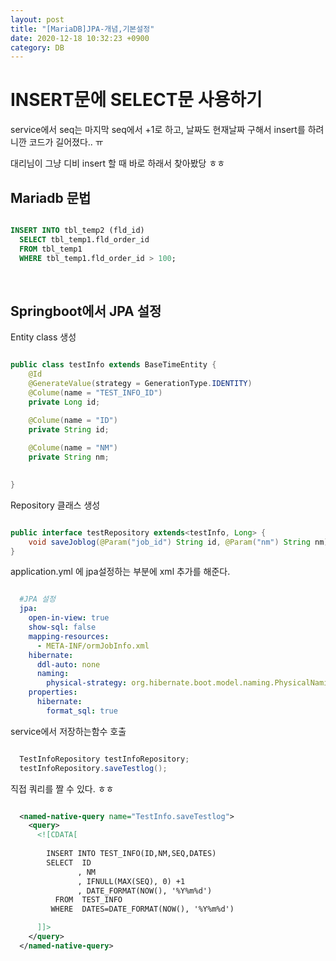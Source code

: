 ```yaml
---
layout: post
title: "[MariaDB]JPA-개념,기본설정"
date: 2020-12-18 10:32:23 +0900
category: DB
---
```


# INSERT문에 SELECT문 사용하기

service에서 seq는 마지막 seq에서 +1로 하고, 날짜도 현재날짜 구해서 insert를 하려니깐 코드가 길어졌다.. ㅠ
 
대리님이 그냥 디비 insert 할 때 바로 하래서 찾아봤당 ㅎㅎ 

## Mariadb 문법

``` SQL

INSERT INTO tbl_temp2 (fld_id)
  SELECT tbl_temp1.fld_order_id
  FROM tbl_temp1 
  WHERE tbl_temp1.fld_order_id > 100;

```
<br />

## Springboot에서 JPA 설정

Entity class 생성
```java

public class testInfo extends BaseTimeEntity {
    @Id
    @GenerateValue(strategy = GenerationType.IDENTITY)
    @Colume(name = "TEST_INFO_ID")
    private Long id;

    @Colume(name = "ID")
    private String id;
    
    @Colume(name = "NM")
    private String nm;

    
}

```
Repository 클래스 생성
```java

public interface testRepository extends<testInfo, Long> {
    void saveJoblog(@Param("job_id") String id, @Param("nm") String nm);
}

```

application.yml 에 jpa설정하는 부분에 xml 추가를 해준다.

``` yml

  #JPA 설정
  jpa:
    open-in-view: true
    show-sql: false
    mapping-resources:
      - META-INF/ormJobInfo.xml 
    hibernate:
      ddl-auto: none
      naming:
        physical-strategy: org.hibernate.boot.model.naming.PhysicalNamingStrategyStandardImpl
    properties:
      hibernate:
        format_sql: true

```

service에서 저장하는함수 호출

``` java

  TestInfoRepository testInfoRepository;
  testInfoRepository.saveTestlog();

```

직접 쿼리를 짤 수 있다. ㅎㅎ
```xml

  <named-native-query name="TestInfo.saveTestlog">
    <query>
      <![CDATA[
        
        INSERT INTO TEST_INFO(ID,NM,SEQ,DATES)
        SELECT  ID
               , NM
               , IFNULL(MAX(SEQ), 0) +1
               , DATE_FORMAT(NOW(), '%Y%m%d')
          FROM  TEST_INFO
         WHERE  DATES=DATE_FORMAT(NOW(), '%Y%m%d')

      ]]>
    </query>
  </named-native-query>

```